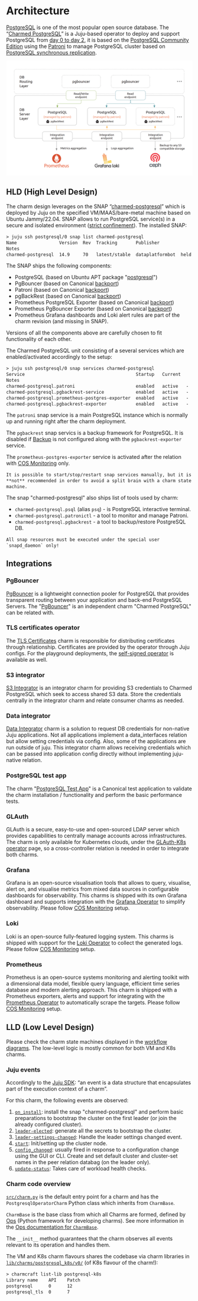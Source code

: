 # Architecture

[PostgreSQL](https://www.postgresql.org/) is one of the most popular open source database. The “[Charmed PostgreSQL](https://charmhub.io/postgresql)” is a Juju-based operator to deploy and support PostgreSQL from [day 0 to day 2](https://codilime.com/blog/day-0-day-1-day-2-the-software-lifecycle-in-the-cloud-age/), it is based on the [PostgreSQL Community Edition](https://www.postgresql.org/community/) using the [Patroni](https://github.com/zalando/patroni) to manage PostgreSQL cluster based on [PostgreSQL synchronous replication](https://patroni.readthedocs.io/en/latest/replication_modes.html#postgresql-synchronous-replication).

![image|690x423, 100%](architecture-diagram.png)

## HLD (High Level Design)

The charm design leverages on the SNAP “[charmed-postgresql](https://snapcraft.io/charmed-postgresql)” which is deployed by Juju on the specified VM/MAAS/bare-metal machine based on Ubuntu Jammy/22.04. SNAP allows to run PostgreSQL service(s) in a secure and isolated environment ([strict confinement](https://ubuntu.com/blog/demystifying-snap-confinement)). The installed SNAP:
```text
> juju ssh postgresql/0 snap list charmed-postgresql
Name                Version  Rev  Tracking       Publisher        Notes
charmed-postgresql  14.9     70   latest/stable  dataplatformbot  held
```

The SNAP ships the following components:

* PostgreSQL (based on Ubuntu APT package "[postgresql](https://packages.ubuntu.com/jammy/postgresql)") 
* PgBouncer  (based on Canonical [backport](https://launchpad.net/~data-platform/+archive/ubuntu/pgbouncer))
* Patroni (based on Canonical [backport](https://launchpad.net/~data-platform/+archive/ubuntu/patroni))
* pgBackRest (based on Canonical  [backport](https://launchpad.net/~data-platform/+archive/ubuntu/pgbackrest))
* Prometheus PostgreSQL Exporter (based on Canonical [backport](https://launchpad.net/~data-platform/+archive/ubuntu/postgres-exporter))
* Prometheus PgBouncer Exporter (based on Canonical [backport](https://launchpad.net/~data-platform/+archive/ubuntu/pgbouncer-exporter))
* Prometheus Grafana dashboards and Loki alert rules are part of the charm revision (and missing in SNAP).

Versions of all the components above are carefully chosen to fit functionality of each other.

The Charmed PostgreSQL unit consisting of a several services which are enabled/activated accordingly to the setup: 

```text
> juju ssh postgresql/0 snap services charmed-postgresql
Service                                          Startup   Current  Notes
charmed-postgresql.patroni                       enabled   active   -
charmed-postgresql.pgbackrest-service            enabled   active   -
charmed-postgresql.prometheus-postgres-exporter  enabled   active   -
charmed-postgresql.pgbackrest-exporter           enabled   active   -

```

The `patroni` snap service is a main PostgreSQL instance which is normally up and running right after the charm deployment.

The `pgbackrest` snap servics is a backup framework for PostgreSQL. It is disabled if [Backup](/how-to/back-up-and-restore/create-a-backup) is not configured along with the `pgbackrest-exporter` service.

The `prometheus-postgres-exporter` service is activated after the relation with [COS Monitoring](/how-to/monitoring-cos/enable-monitoring) only.

```{caution}
It is possible to start/stop/restart snap services manually, but it is **not** recommended in order to avoid a split brain with a charm state machine.
```

The snap "charmed-postgresql" also ships list of tools used by charm:
* `charmed-postgresql.psql` (alias `psq`) - is PostgreSQL interactive terminal.
* `charmed-postgresql.patronictl` - a tool to monitor and manage Patroni.
* `charmed-postgresql.pgbackrest` - a tool to backup/restore PostgreSQL DB.

```{warning}
All snap resources must be executed under the special user `snapd_daemon` only!
```

## Integrations

### PgBouncer

[PgBouncer](http://www.pgbouncer.org/) is a lightweight connection pooler for PostgreSQL that provides transparent routing between your application and back-end PostgreSQL Servers. The "[PgBouncer](https://charmhub.io/pgbouncer)" is an independent charm "Charmed PostgreSQL" can be related with.

### TLS certificates operator

The [TLS Certificates](https://charmhub.io/tls-certificates-operator) charm is responsible for distributing certificates through relationship. Certificates are provided by the operator through Juju configs. For the playground deployments, the [self-signed operator](https://charmhub.io/self-signed-certificates) is available as well.

### S3 integrator

[S3 Integrator](https://charmhub.io/s3-integrator) is an integrator charm for providing S3 credentials to Charmed PostgreSQL which seek to access shared S3 data. Store the credentials centrally in the integrator charm and relate consumer charms as needed.

### Data integrator

[Data Integrator](https://charmhub.io/data-integrator) charm is a solution to request DB credentials for non-native Juju applications. Not all applications implement a data_interfaces relation but allow setting credentials via config. Also, some of the applications are run outside of juju. This integrator charm allows receiving credentials which can be passed into application config directly without implementing juju-native relation.

### PostgreSQL test app

The charm "[PostgreSQL Test App](https://charmhub.io/postgresql-test-app)" is a Canonical test application to validate the charm installation / functionality and perform the basic performance tests.

### GLAuth

GLAuth is a secure, easy-to-use and open-sourced LDAP server which provides capabilities to centrally manage accounts across infrastructures. The charm is only available for Kubernetes clouds, under the [GLAuth-K8s operator](https://charmhub.io/glauth-k8s) page, so a cross-controller relation is needed in order to integrate both charms.

### Grafana

Grafana is an open-source visualisation tools that allows to query, visualise, alert on, and visualise metrics from mixed data sources in configurable dashboards for observability. This charms is shipped with its own Grafana dashboard and supports integration with the [Grafana Operator](https://charmhub.io/grafana-k8s) to simplify observability. Please follow [COS Monitoring](/how-to/monitoring-cos/enable-monitoring) setup.

### Loki

Loki is an open-source fully-featured logging system. This charms is shipped with support for the [Loki Operator](https://charmhub.io/loki-k8s) to collect the generated logs. Please follow [COS Monitoring](/how-to/monitoring-cos/enable-monitoring) setup.

### Prometheus

Prometheus is an open-source systems monitoring and alerting toolkit with a dimensional data model, flexible query language, efficient time series database and modern alerting approach. This charm is shipped with a Prometheus exporters, alerts and support for integrating with the [Prometheus Operator](https://charmhub.io/prometheus-k8s) to automatically scrape the targets. Please follow [COS Monitoring](/how-to/monitoring-cos/enable-monitoring) setup.

## LLD (Low Level Design)

Please check the charm state machines displayed in the [workflow diagrams](https://discourse.charmhub.io/t/charmed-postgresql-k8s-explanations-charm-flowcharts/9305). The low-level logic is mostly common for both VM and K8s charms.

<!--- TODO: Describe all possible installations? Cross-model/controller? --->

### Juju events

Accordingly to the [Juju SDK](https://juju.is/docs/sdk/event): “an event is a data structure that encapsulates part of the execution context of a charm”.

For this charm, the following events are observed:

1. [`on_install`](https://documentation.ubuntu.com/juju/3.6/reference/hook/#install): install the snap "charmed-postgresql" and perform basic preparations to bootstrap the cluster on the first leader (or join the already configured cluster). 
2. [`leader-elected`](https://documentation.ubuntu.com/juju/3.6/reference/hook/#leader-elected): generate all the secrets to bootstrap the cluster.
3. [`leader-settings-changed`](https://documentation.ubuntu.com/juju/3.6/reference/hook/#leader-settings-changed): Handle the leader settings changed event.
4. [`start`](https://documentation.ubuntu.com/juju/3.6/reference/hook/#start): Init/setting up the cluster node.
5. [`config_changed`](https://documentation.ubuntu.com/juju/3.6/reference/hook/#config-changed): usually fired in response to a configuration change using the GUI or CLI. Create and set default cluster and cluster-set names in the peer relation databag (on the leader only).
6. [`update-status`](https://documentation.ubuntu.com/juju/3.6/reference/hook/#update-status): Takes care of workload health checks.
<!--- 7. database_storage_detaching: TODO: ops? event?
1. TODO: any other events?
--->

### Charm code overview

[`src/charm.py`](https://github.com/canonical/postgresql-operator/blob/main/src/charm.py) is the default entry point for a charm and has the `PostgresqlOperatorCharm` Python class which inherits from `CharmBase`.

`CharmBase` is the base class from which all Charms are formed, defined by [Ops](https://ops.readthedocs.io/en/latest/) (Python framework for developing charms). See more information in the [Ops documentation for `CharmBase`](https://ops.readthedocs.io/en/latest/reference/ops.html#ops.CharmBase).

The `__init__` method guarantees that the charm observes all events relevant to its operation and handles them.

The VM and K8s charm flavours shares the codebase via charm libraries in [`lib/charms/postgresql_k8s/v0/`](https://github.com/canonical/postgresql-k8s-operator/blob/main/lib/charms/postgresql_k8s/v0/postgresql.py) (of K8s flavour of the charm!):
```text
> charmcraft list-lib postgresql-k8s                                                                                                                                                                                                               
Library name    API    Patch                                                                                                                                                                                                                          
postgresql      0      12                                                                                                                                                                                                                             
postgresql_tls  0      7                                  
```

